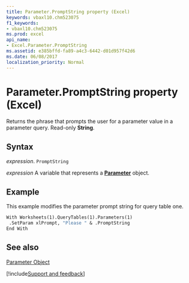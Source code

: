 ```yaml
---
title: Parameter.PromptString property (Excel)
keywords: vbaxl10.chm523075
f1_keywords:
- vbaxl10.chm523075
ms.prod: excel
api_name:
- Excel.Parameter.PromptString
ms.assetid: e385bffd-fa89-a4c3-6442-d01d957f42d6
ms.date: 06/08/2017
localization_priority: Normal
---
```



# Parameter.PromptString property (Excel)

Returns the phrase that prompts the user for a parameter value in a parameter query. Read-only  **String**.


## Syntax

_expression_. `PromptString`

_expression_ A variable that represents a **[Parameter](Excel.Parameter.md)** object.


## Example

This example modifies the parameter prompt string for query table one.


```vb
With Worksheets(1).QueryTables(1).Parameters(1) 
 .SetParam xlPrompt, "Please " & .PromptString 
End With
```


## See also


[Parameter Object](Excel.Parameter.md)

[!include[Support and feedback](~/includes/feedback-boilerplate.md)]